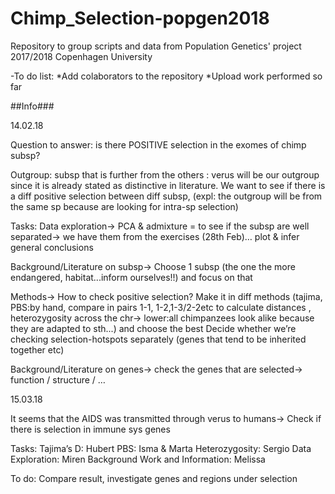 # Chimp_Selection-popgen2018
Repository to group scripts and data from Population Genetics' project 2017/2018 Copenhagen University

-To do list: 
    *Add colaborators to the repository
    *Upload work performed so far

##Info###

14.02.18

Question to answer: is there POSITIVE selection in the exomes of chimp subsp?

Outgroup: subsp that is further from the others : verus will be our outgroup since it is already stated as distinctive in literature. 
We want to see if there is a diff positive selection between diff subsp, (expl: the outgroup will be from the same sp because are looking for intra-sp selection)

Tasks:
Data exploration→ PCA & admixture = to see if the subsp are well separated→ we have them from the exercises (28th Feb)… plot & infer general conclusions

Background/Literature on subsp→ Choose 1 subsp (the one the more endangered, habitat...inform ourselves!!) and focus on that

Methods→ How to check positive selection? Make it in diff methods (tajima, PBS:by hand, compare in pairs 1-1, 1-2,1-3/2-2etc to calculate distances , heterozygosity across the chr→ lower:all chimpanzees look alike because they are adapted to sth...) and choose the best
Decide whether we’re checking selection-hotspots separately (genes that tend to be inherited together etc) 

Background/Literature on genes→ check the genes that are selected→ function / structure / …


15.03.18

It seems that the AIDS was transmitted through verus to humans→ Check if there is selection in immune sys genes

Tasks:
Tajima’s D: Hubert
PBS: Isma & Marta
Heterozygosity: Sergio 
Data Exploration: Miren
Background Work and Information: Melissa

To do: Compare result, investigate genes and regions under selection


